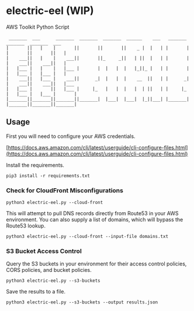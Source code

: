 # electric-eel (WIP)
AWS Toolkit Python Script

```
 _______  ___      _______  _______  _______  ______    ___   _______    _______  _______  ___     
|       ||   |    |       ||       ||       ||    _ |  |   | |       |  |       ||       ||   |    
|    ___||   |    |    ___||       ||_     _||   | ||  |   | |       |  |    ___||    ___||   |    
|   |___ |   |    |   |___ |       |  |   |  |   |_||_ |   | |       |  |   |___ |   |___ |   |    
|    ___||   |___ |    ___||      _|  |   |  |    __  ||   | |      _|  |    ___||    ___||   |___ 
|   |___ |       ||   |___ |     |_   |   |  |   |  | ||   | |     |_   |   |___ |   |___ |       |
|_______||_______||_______||_______|  |___|  |___|  |_||___| |_______|  |_______||_______||_______|
```

## Usage
First you will need to configure your AWS credentials.

[https://docs.aws.amazon.com/cli/latest/userguide/cli-configure-files.html](https://docs.aws.amazon.com/cli/latest/userguide/cli-configure-files.html)

Install the requirements.

```
pip3 install -r requirements.txt
```

### Check for CloudFront Misconfigurations
```
python3 electric-eel.py --cloud-front
```
This will attempt to pull DNS records directly from Route53 in your AWS environment.
You can also supply a list of domains, which will bypass the Route53 lookup.
```
python3 electric-eel.py --cloud-front --input-file domains.txt
```
### S3 Bucket Access Control
Query the S3 buckets in your environment for their access control policies, CORS policies, and bucket policies.
```
python3 electric-eel.py --s3-buckets
```
Save the results to a file.
```
python3 electric-eel.py --s3-buckets --output results.json
```
